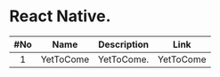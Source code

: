 # React Native.

|#No|Name|Description|Link|
| :----: | :--------------------------: | ----------------------------------------------- | :-----------: |
| 1 | YetToCome | YetToCome. | YetToCome |
